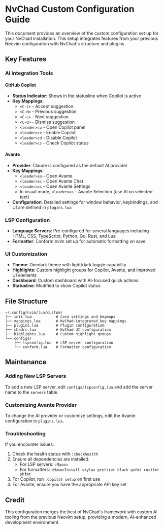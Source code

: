 # NvChad Custom Configuration Guide

This document provides an overview of the custom configuration set up for your NvChad installation. This setup integrates features from your previous Neovim configuration with NvChad's structure and plugins.

## Key Features

### AI Integration Tools

#### GitHub Copilot
- **Status Indicator**: Shows in the statusline when Copilot is active
- **Key Mappings**:
  - `<C-J>` - Accept suggestion
  - `<C-H>` - Previous suggestion
  - `<C-L>` - Next suggestion
  - `<C-O>` - Dismiss suggestion
  - `<leader>cp` - Open Copilot panel
  - `<leader>ce` - Enable Copilot
  - `<leader>cd` - Disable Copilot
  - `<leader>cs` - Check Copilot status

#### Avante
- **Provider**: Claude is configured as the default AI provider
- **Key Mappings**:
  - `<leader>aa` - Open Avante
  - `<leader>ac` - Open Avante Chat
  - `<leader>as` - Open Avante Settings
  - In visual mode, `<leader>as` - Avante Selection (use AI on selected text)
- **Configuration**: Detailed settings for window behavior, keybindings, and UI are defined in `plugins.lua`

### LSP Configuration
- **Language Servers**: Pre-configured for several languages including HTML, CSS, TypeScript, Python, Go, Rust, and Lua
- **Formatter**: Conform.nvim set up for automatic formatting on save

### UI Customization
- **Theme**: Onedark theme with light/dark toggle capability
- **Highlights**: Custom highlight groups for Copilot, Avante, and improved UI elements
- **Dashboard**: Custom dashboard with AI-focused quick actions
- **Statusline**: Modified to show Copilot status

## File Structure

```
~/.config/nvim/lua/custom/
├── init.lua           # Core settings and keymaps
├── mappings.lua       # NvChad-integrated key mappings
├── plugins.lua        # Plugin configuration
├── chadrc.lua         # NvChad UI configuration
├── highlights.lua     # Custom highlight groups
└── configs/
    ├── lspconfig.lua  # LSP server configuration
    └── conform.lua    # Formatter configuration
```

## Maintenance

### Adding New LSP Servers
To add a new LSP server, edit `configs/lspconfig.lua` and add the server name to the `servers` table.

### Customizing Avante Provider
To change the AI provider or customize settings, edit the Avante configuration in `plugins.lua`.

### Troubleshooting

If you encounter issues:

1. Check the health status with `:checkhealth`
2. Ensure all dependencies are installed:
   - For LSP servers: `:Mason`
   - For formatters: `:MasonInstall stylua prettier black gofmt rustfmt shfmt`
3. For Copilot, run `:Copilot setup` on first use
4. For Avante, ensure you have the appropriate API key set

## Credit

This configuration merges the best of NvChad's framework with custom AI tooling from the previous Neovim setup, providing a modern, AI-enhanced development environment.

